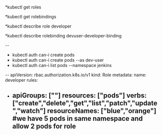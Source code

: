 
*kubectl get roles

*kubectl get rolebindings

*kubectl describe role developer

*kubectl describe rolebinding devuser-developer-binding


--

* kubectl auth can-i create pods
* kubectl auth can-i create pods --as dev-user
* kubectl auth can-i list pods --namespace jenkins



--
apiVersion: rbac.authorization.k8s.io/v1
kind: Role
metadata:
  name: developer
rules:
- apiGroups: [""]
  resources: ["pods"]
  verbs: ["create","delete","get","list","patch","update","watch"]
  resourceNames: ["blue","orange"] #we have 5 pods in same namespace and allow 2 pods for role
  --
